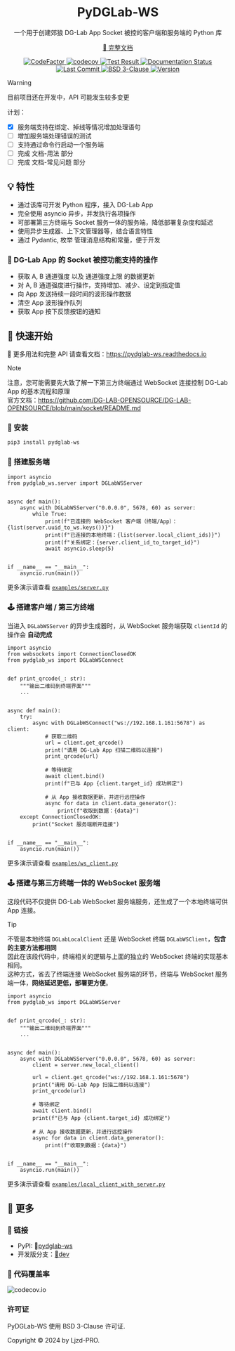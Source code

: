 <h1 align="center">
  PyDGLab-WS
</h1>

<p align="center">
  一个用于创建郊狼 DG-Lab App Socket 被控的客户端和服务端的 Python 库
</p>

<p align="center">
  <a href="https://pydglab-ws.readthedocs.io">📖 完整文档</a>
</p>

<p align="center">
  <a href="https://www.codefactor.io/repository/github/ljzd-pro/pydglab-ws">
    <img src="https://www.codefactor.io/repository/github/ljzd-pro/pydglab-ws/badge" alt="CodeFactor" />
  </a>

  <a href="https://codecov.io/gh/Ljzd-PRO/PyDGLab-WS" target="_blank">
      <img src="https://codecov.io/gh/Ljzd-PRO/PyDGLab-WS/branch/master/graph/badge.svg?token=VTr0LB1yWF" alt="codecov"/>
  </a>

  <a href="https://github.com/Ljzd-PRO/PyDGLab-WS/actions/workflows/codecov.yml" target="_blank">
    <img alt="Test Result" src="https://img.shields.io/github/actions/workflow/status/Ljzd-PRO/PyDGLab-WS/codecov.yml">
  </a>

  <a href='https://pydglab-ws.readthedocs.io/'>
    <img src='https://readthedocs.org/projects/pydglab-ws/badge/?version=latest' alt='Documentation Status' />
  </a>

  <a href="https://github.com/Ljzd-PRO/PyDGLab-WS/activity">
    <img src="https://img.shields.io/github/last-commit/Ljzd-PRO/PyDGLab-WS/master" alt="Last Commit"/>
  </a>

  <a href="./LICENSE">
    <img src="https://img.shields.io/github/license/Ljzd-PRO/PyDGLab-WS" alt="BSD 3-Clause"/>
  </a>

  <a href="https://pypi.org/project/pydglab-ws" target="_blank">
    <img src="https://img.shields.io/github/v/release/Ljzd-PRO/PyDGLab-WS?logo=python" alt="Version">
  </a>
</p>

> [!Warning]
> 目前项目还在开发中，API 可能发生较多变更
> 
> 计划：
> - [x] 服务端支持在绑定、掉线等情况增加处理语句
> - [ ] 增加服务端处理错误的测试
> - [ ] 支持通过命令行启动一个服务端
> - [ ] 完成 文档-用法 部分
> - [ ] 完成 文档-常见问题 部分

## 💡 特性

- 通过该库可开发 Python 程序，接入 DG-Lab App
- 完全使用 asyncio 异步，并发执行各项操作
- 可部署第三方终端与 Socket 服务一体的服务端，降低部署复杂度和延迟
- 使用异步生成器、上下文管理器等，结合语言特性
- 通过 Pydantic, 枚举 管理消息结构和常量，便于开发

### 🔧 DG-Lab App 的 Socket 被控功能支持的操作

- 获取 A, B 通道强度 以及 通道强度上限 的数据更新
- 对 A, B 通道强度进行操作，支持增加、减少、设定到指定值
- 向 App 发送持续一段时间的波形操作数据
- 清空 App 波形操作队列
- 获取 App 按下反馈按钮的通知

## 🚀 快速开始

📖 更多用法和完整 API 请查看文档：https://pydglab-ws.readthedocs.io

> [!Note]
> 注意，您可能需要先大致了解一下第三方终端通过 WebSocket 连接控制 DG-Lab App 的基本流程和原理 \
> 官方文档：https://github.com/DG-LAB-OPENSOURCE/DG-LAB-OPENSOURCE/blob/main/socket/README.md

### 🔨 安装

```bash
pip3 install pydglab-ws
```

### 📡 搭建服务端

```python3
import asyncio
from pydglab_ws.server import DGLabWSServer


async def main():
    async with DGLabWSServer("0.0.0.0", 5678, 60) as server:
        while True:
            print(f"已连接的 WebSocket 客户端（终端/App）：{list(server.uuid_to_ws.keys())}")
            print(f"已连接的本地终端：{list(server.local_client_ids)}")
            print(f"关系绑定：{server.client_id_to_target_id}")
            await asyncio.sleep(5)


if __name__ == "__main__":
    asyncio.run(main())
```

更多演示请查看 [`examples/server.py`](examples/server.py)

### 🕹️ 搭建客户端 / 第三方终端

当进入 `DGLabWSServer` 的异步生成器时，从 WebSocket 服务端获取 `clientId` 的操作会 **自动完成**

```python3
import asyncio
from websockets import ConnectionClosedOK
from pydglab_ws import DGLabWSConnect


def print_qrcode(_: str):
    """输出二维码到终端界面"""
    ...


async def main():
    try:
        async with DGLabWSConnect("ws://192.168.1.161:5678") as client:
            # 获取二维码
            url = client.get_qrcode()
            print("请用 DG-Lab App 扫描二维码以连接")
            print_qrcode(url)

            # 等待绑定
            await client.bind()
            print(f"已与 App {client.target_id} 成功绑定")

            # 从 App 接收数据更新，并进行远控操作
            async for data in client.data_generator():
                print(f"收取到数据：{data}")
    except ConnectionClosedOK:
        print("Socket 服务端断开连接")


if __name__ == "__main__":
    asyncio.run(main())
```

更多演示请查看 [`examples/ws_client.py`](examples/ws_client.py)

### 🕹️ 搭建与第三方终端一体的 WebSocket 服务端

这段代码不仅提供 DG-Lab WebSocket 服务端服务，还生成了一个本地终端可供 App 连接。

> [!Tip]
> 不管是本地终端 `DGLabLocalClient` 还是 WebSocket 终端 `DGLabWSClient`，**包含的主要方法都相同** \
> 因此在该段代码中，终端相关的逻辑与上面的独立的 WebSocket 终端的实现基本相同。 \
> 这种方式，省去了终端连接 WebSocket 服务端的环节，终端与 WebSocket 服务端一体，**网络延迟更低，部署更方便**。

```python3
import asyncio
from pydglab_ws import DGLabWSServer


def print_qrcode(_: str):
    """输出二维码到终端界面"""
    ...


async def main():
    async with DGLabWSServer("0.0.0.0", 5678, 60) as server:
        client = server.new_local_client()

        url = client.get_qrcode("ws://192.168.1.161:5678")
        print("请用 DG-Lab App 扫描二维码以连接")
        print_qrcode(url)

        # 等待绑定
        await client.bind()
        print(f"已与 App {client.target_id} 成功绑定")

        # 从 App 接收数据更新，并进行远控操作
        async for data in client.data_generator():
            print(f"收取到数据：{data}")


if __name__ == "__main__":
    asyncio.run(main())

```

更多演示请查看 [`examples/local_client_with_server.py`](examples/server_with_local_client.py)

## 📌 更多

### 🔗 链接

- PyPI: 🔗[pydglab-ws](https://pypi.org/project/pydglab-ws/)
- 开发版分支：[🔗dev](https://github.com/Ljzd-PRO/PyDGLab-WS/tree/dev)

### 📐 代码覆盖率

![codecov.io](https://codecov.io/github/Ljzd-PRO/PyDGLab-WS/graphs/tree.svg?token=VTr0LB1yWF)

### 许可证

PyDGLab-WS 使用 BSD 3-Clause 许可证.

Copyright © 2024 by Ljzd-PRO.

